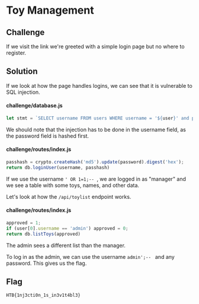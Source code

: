 # Toy Management

## Challenge

If we visit the link we're greeted with a simple login page but no where to register.

## Solution

If we look at how the page handles logins, we can see that it is vulnerable to SQL injection.

#### challenge/database.js

```js
let stmt = `SELECT username FROM users WHERE username = '${user}' and password = '${pass}'`;
```

We should note that the injection has to be done in the username field, as the password field is hashed first.

#### challenge/routes/index.js

```js
passhash = crypto.createHash('md5').update(password).digest('hex');
return db.loginUser(username, passhash)
```

If we use the username `' OR 1=1;-- `, we are logged in as "manager" and we see a table with some toys, names, and other data.

Let's look at how the `/api/toylist` endpoint works.

#### challenge/routes/index.js

```js
approved = 1;
if (user[0].username == 'admin') approved = 0;
return db.listToys(approved)
```

The admin sees a different list than the manager.

To log in as the admin, we can use the username `admin';-- ` and any password.
This gives us the flag.

## Flag

`HTB{1nj3cti0n_1s_in3v1t4bl3}`
